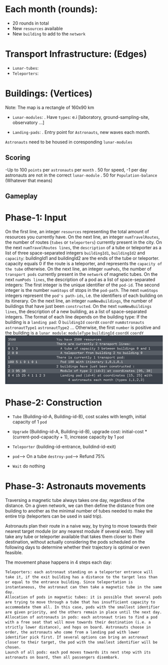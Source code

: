 # Each month (rounds):
- 20 rounds in total
- New `resources` available
- New `building` to add to the `network`

# Transport Infrastructure: (Edges)
- `Lunar-tubes`:
- `Teleporters`:

# Buildings: (Vertices)
Note: The map is a rectangle of 160x90 km

- `Lunar-modules`:
    . Have `types`: e.i [laboratory, ground-sampling-site, observatory ...]

- `Landing-pads`:
    . Entry point for `Astronauts`, new waves each month.

`Astronauts` need to be housed in coresponding `lunar-modules`

## Scoring
-Up to 100 `points` per `astronauts` per `month`
    . 50 for speed, -1 per day astronauts are not in the correct `lunar-module`
    . 50 for `Population-balance` (Whatever that means)

## Gameplay
# Phase-1: Input

On the first line, an integer `resources` representing the total amount of resources you currently have.
On the next line, an integer `numTravelRoutes`, the number of routes (`tubes` or `teleporters`) currently present in the city.
On the next `numTravelRoutes lines`, the `description` of a tube or teleporter as a list of three space-separated integers `buildingId1`, `buildingId2` and `capacity`:
    buildingId1 and buildingId2 are the ends of the tube or teleporter.
    capacity equals 0 if the route is a teleporter, and represents the `capacity of the tube` otherwise.
On the next line, an integer `numPods`, the number of `transport pods` currently present in the `network` of magnetic tubes.
On the next `numPods lines`, the description of a pod as a list of space-separated integers:
    The first integer is the unique identifier of the `pod-id`.
    The second integer is the number `numStops` of stops in the `pod-path`.
    The next `numStops` integers represent the `pod's path-ids`, i.e. the identifiers of each building on its itinerary.
On the next line, an integer `numNewBuildings`, the number of buildings that have just been `constructed`.
On the next `numNewBuildings lines`, the description of a new building, as a list of space-separated integers. The format of each line depends on the building type:
    If the building is a `landing pad`: 0 `buildingId` `coordX` `coordY` `numAstronauts` `astronautType1` `astronautType2` ...
    Otherwise, the first `number` is positive and the building is a `lunar module`: `moduleType` `buildingId` `coordX` `coordY`
![alt text](image.png)

# Phase-2: Construction
- `Tube` (Building-id-A, Building-id-B), cost scales with length, initial capacity of 1 `pod`
- `Upgrade` (Building-id-A, Building-id-B), upgrade cost: initial-cost * (current-pod-capacity + 1), increase capacity by 1 `pod`

- `Teleporter` (building-id-entrance, buildind-id-exit)

- `pod`--> On a tube `destroy-pod`--> Refund 75%
- `Wait` do nothing

# Phase-3: Astronauts movements
Traversing a magnetic tube always takes one day, regardless of the distance. On a given network, we can then define the distance from one building to another as the minimal number of tubes needed to make the entire trip (teleporters can be used in said trip).

Astronauts plan their route in a naive way, by trying to move towards their nearest target module (or any nearest module if several exist). They will take any tube or teleporter available that takes them closer to their destination, without actually considering the pods scheduled on the following days to determine whether their trajectory is optimal or even feasible.

The movement phase happens in 4 steps each day:

    Teleporters: each astronaut standing on a teleporter entrance will take it, if the exit building has a distance to the target less than or equal to the entrance building. Since teleportation is instantaneous, the astronaut can then take a magnetic tube in the same day.
    Allocation of pods in magnetic tubes: it is possible that several pods are trying to move through a tube that has insufficient capacity to accommodate them all. In this case, pods with the smallest identifier are given priority, and the others remain in place until the next day.
    Allocation of astronauts in pods: each astronaut tries to find a pod with a free seat that will move towards their destination (i.e. a strictly lower distance), and hops on board. Astronauts choose in order, the astronauts who come from a landing pad with lower identifier pick first. If several options can bring an astronaut closer to their target, the pod with the smallest identifier will be chosen.
    Launch of all pods: each pod moves towards its next step with its astronauts on board, then all passengers disembark.
